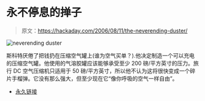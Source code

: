 # 永不停息的掸子

> 原文：<https://hackaday.com/2006/08/11/the-neverending-duster/>

![neverending duster](img/d2d21ee5088835edb131f9213ab967c7.png)

斯科特厌倦了把钱扔在压缩空气罐上(谁为空气买单？).他决定制造一个可以充电的压缩空气罐。他使用的气溶胶罐应该能够承受至少 200 磅/平方英寸的压力。旅行 DC 空气压缩机只适用于 50 磅/平方英寸，所以他不认为这将很快变成一个碎片手榴弹。它没有那么强大，但至少现在它“像你呼吸的空气一样自由”。

*   [永久链接](http://www.potchky.com/project.php?p=5)